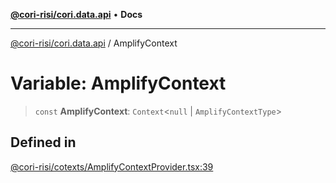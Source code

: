 [**@cori-risi/cori.data.api**](../README.md) • **Docs**

***

[@cori-risi/cori.data.api](../globals.md) / AmplifyContext

# Variable: AmplifyContext

> `const` **AmplifyContext**: `Context`\<`null` \| `AmplifyContextType`\>

## Defined in

[@cori-risi/cotexts/AmplifyContextProvider.tsx:39](https://github.com/ruralinnovation/cori.data.api/blob/80adf593f8bfd9aff308a3371065cef235bb23ba/lib/@cori-risi/cotexts/AmplifyContextProvider.tsx#L39)
